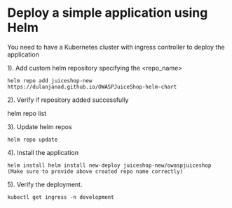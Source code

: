 # Deploy a simple application using Helm

You need to have a Kubernetes cluster with ingress controller to deploy the application

1). Add custom helm repository specifying the <repo_name>
	
	helm repo add juiceshop-new https://dulanjanad.github.io/OWASPJuiceShop-helm-chart

2). Verify if repository added successfully

helm repo list

3). Update helm repos

	helm repo update
 
4). Install the application

	helm install helm install new-deploy juiceshop-new/owaspjuiceshop
	(Make sure to provide above created repo name correctly)

5). Verify the deployment.
	
    kubectl get ingress -n development

#
